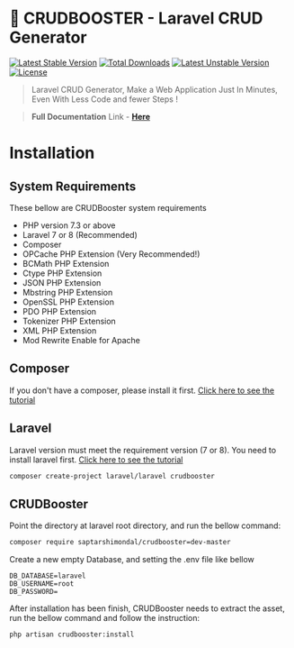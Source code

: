 # :rocket: CRUDBOOSTER - Laravel CRUD Generator
[![Latest Stable Version](https://poser.pugx.org/saptarshimondal/crudbooster/v)](//packagist.org/packages/saptarshimondal/crudbooster) [![Total Downloads](https://poser.pugx.org/saptarshimondal/crudbooster/downloads)](//packagist.org/packages/saptarshimondal/crudbooster) [![Latest Unstable Version](https://poser.pugx.org/saptarshimondal/crudbooster/v/unstable)](//packagist.org/packages/saptarshimondal/crudbooster) [![License](https://poser.pugx.org/saptarshimondal/crudbooster/license)](//packagist.org/packages/saptarshimondal/crudbooster)

> Laravel CRUD Generator, Make a Web Application Just In Minutes, Even With Less Code and fewer Steps !

> **Full Documentation** Link - [**Here**](https://saptarshimondal.github.io/crudbooster/#/)

# Installation
## System Requirements
These bellow are CRUDBooster system requirements 

* PHP version 7.3 or above
* Laravel 7 or 8 (Recommended)
* Composer
* OPCache PHP Extension (Very Recommended!)
* BCMath PHP Extension
* Ctype PHP Extension
* JSON PHP Extension
* Mbstring PHP Extension
* OpenSSL PHP Extension
* PDO PHP Extension
* Tokenizer PHP Extension
* XML PHP Extension
* Mod Rewrite Enable for Apache

## Composer
If you don't have a composer, please install it first. [Click here to see the tutorial](https://getcomposer.org/download/)


## Laravel
Laravel version must meet the requirement version (7 or 8). You need to install laravel first. [Click here to see the tutorial](https://laravel.com/docs/8.x/installation)
```bash
composer create-project laravel/laravel crudbooster
```

## CRUDBooster
Point the directory at laravel root directory, and run the bellow command: 
```bash
composer require saptarshimondal/crudbooster=dev-master
```

Create a new empty Database, and setting the .env file like bellow 
```config
DB_DATABASE=laravel
DB_USERNAME=root
DB_PASSWORD=
```

After installation has been finish, CRUDBooster needs to extract the asset, run the bellow command and follow the instruction: 
```bash
php artisan crudbooster:install
```
